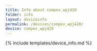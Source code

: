 ```yaml
---
title: Info about compex_wpj428
folder: info
layout: deviceinfo
permalink: /devices/compex_wpj428/
device: compex_wpj428
---
```

{% include templates/device_info.md %}
